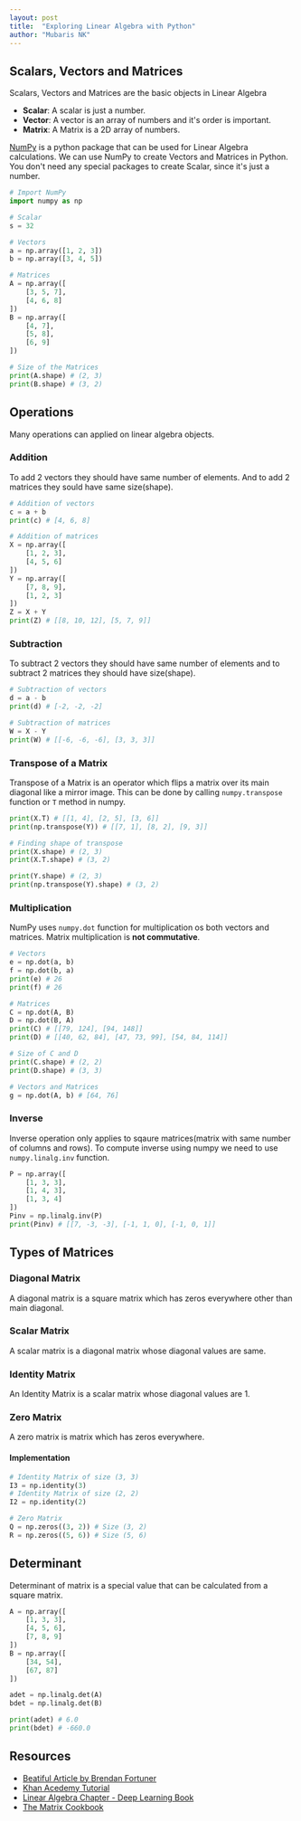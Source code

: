 ```yaml
---
layout: post
title:  "Exploring Linear Algebra with Python"
author: "Mubaris NK"
---
```


## Scalars, Vectors and Matrices

Scalars, Vectors and Matrices are the basic objects in Linear Algebra

* **Scalar**: A scalar is just a number.
* **Vector**: A vector is an array of numbers and it's order is important.
* **Matrix**: A Matrix is a 2D array of numbers.

[NumPy](http://www.numpy.org/) is a python package that can be used for Linear Algebra calculations. We can use NumPy to create Vectors and Matrices in Python. You don't need any special packages to create Scalar, since it's just a number.

```python
# Import NumPy
import numpy as np

# Scalar
s = 32

# Vectors
a = np.array([1, 2, 3])
b = np.array([3, 4, 5])

# Matrices
A = np.array([
    [3, 5, 7],
    [4, 6, 8]
])
B = np.array([
    [4, 7],
    [5, 8],
    [6, 9]
])

# Size of the Matrices
print(A.shape) # (2, 3)
print(B.shape) # (3, 2)
```

## Operations

Many operations can applied on linear algebra objects.

### Addition

To add 2 vectors they should have same number of elements. And to add 2 matrices they sould have same size(shape).

```python
# Addition of vectors
c = a + b
print(c) # [4, 6, 8]

# Addition of matrices
X = np.array([
    [1, 2, 3],
    [4, 5, 6]
])
Y = np.array([
    [7, 8, 9],
    [1, 2, 3]
])
Z = X + Y
print(Z) # [[8, 10, 12], [5, 7, 9]]
```

### Subtraction

To subtract 2 vectors they should have same number of elements and to subtract 2 matrices they should have size(shape).

```python
# Subtraction of vectors
d = a - b
print(d) # [-2, -2, -2]

# Subtraction of matrices
W = X - Y
print(W) # [[-6, -6, -6], [3, 3, 3]]
```

### Transpose of a Matrix

Transpose of a Matrix is an operator which flips a matrix over its main diagonal like a mirror image. This can be done by calling `numpy.transpose` function or `T` method in numpy.

```python
print(X.T) # [[1, 4], [2, 5], [3, 6]]
print(np.transpose(Y)) # [[7, 1], [8, 2], [9, 3]]

# Finding shape of transpose
print(X.shape) # (2, 3)
print(X.T.shape) # (3, 2)

print(Y.shape) # (2, 3)
print(np.transpose(Y).shape) # (3, 2)
```

### Multiplication

NumPy uses `numpy.dot` function for multiplication os both vectors and matrices. Matrix multiplication is **not commutative**.

```python
# Vectors
e = np.dot(a, b)
f = np.dot(b, a)
print(e) # 26
print(f) # 26

# Matrices
C = np.dot(A, B)
D = np.dot(B, A)
print(C) # [[79, 124], [94, 148]]
print(D) # [[40, 62, 84], [47, 73, 99], [54, 84, 114]]

# Size of C and D
print(C.shape) # (2, 2)
print(D.shape) # (3, 3)

# Vectors and Matrices
g = np.dot(A, b) # [64, 76]
```

### Inverse

Inverse operation only applies to sqaure matrices(matrix with same number of columns and rows). To compute inverse using numpy we need to use `numpy.linalg.inv` function.

```python
P = np.array([
    [1, 3, 3],
    [1, 4, 3],
    [1, 3, 4]
])
Pinv = np.linalg.inv(P)
print(Pinv) # [[7, -3, -3], [-1, 1, 0], [-1, 0, 1]]
```

## Types of Matrices

### Diagonal Matrix

A diagonal matrix is a square matrix which has zeros everywhere other than main diagonal.

### Scalar Matrix

A scalar matrix is a diagonal matrix whose diagonal values are same.

### Identity Matrix

An Identity Matrix is a scalar matrix whose diagonal values are 1.

### Zero Matrix

A zero matrix is matrix which has zeros everywhere.

#### Implementation

```python
# Identity Matrix of size (3, 3)
I3 = np.identity(3)
# Identity Matrix of size (2, 2)
I2 = np.identity(2)

# Zero Matrix
Q = np.zeros((3, 2)) # Size (3, 2)
R = np.zeros((5, 6)) # Size (5, 6)
```

## Determinant

Determinant of matrix is a special value that can be calculated from a square matrix.

```python
A = np.array([
    [1, 3, 3],
    [4, 5, 6],
    [7, 8, 9]
])
B = np.array([
    [34, 54],
    [67, 87]
])

adet = np.linalg.det(A)
bdet = np.linalg.det(B)

print(adet) # 6.0
print(bdet) # -660.0
```

## Resources

* [Beatiful Article by Brendan Fortuner](https://medium.com/towards-data-science/linear-algebra-cheat-sheet-for-deep-learning-cd67aba4526c)
* [Khan Acedemy Tutorial](https://www.khanacademy.org/math/linear-algebra)
* [Linear Algebra Chapter - Deep Learning Book](http://www.deeplearningbook.org/contents/linear_algebra.html)
* [The Matrix Cookbook](https://www.math.uwaterloo.ca/~hwolkowi/matrixcookbook.pdf)